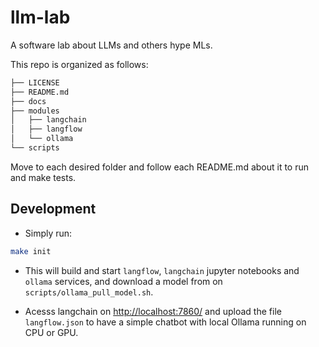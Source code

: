 # llm-lab

A software lab about LLMs and others hype MLs.

This repo is organized as follows:

```sh
├── LICENSE
├── README.md
├── docs
├── modules
│   ├── langchain
│   ├── langflow
│   └── ollama
└── scripts
```

Move to each desired folder and follow each README.md about it to run and make tests.

## Development

* Simply run:

```sh
make init
```

* This will build and start `langflow`, `langchain` jupyter notebooks and `ollama` services, and download a model from on `scripts/ollama_pull_model.sh`.

* Acesss langchain on [http://localhost:7860/](http://localhost:7860/) and upload the file `langflow.json` to have a simple chatbot with local Ollama running on CPU or GPU.
